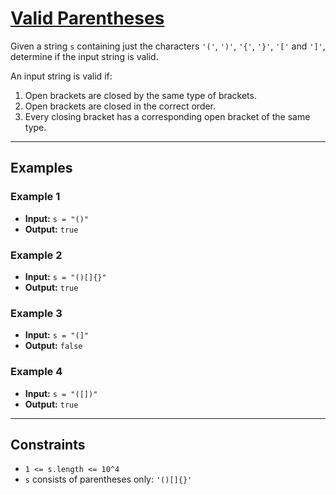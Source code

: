 # [Valid Parentheses](https://leetcode.com/problems/valid-parentheses/description/)

Given a string `s` containing just the characters `'('`, `')'`, `'{'`, `'}'`, `'['` and `']'`, determine if the input string is valid.

An input string is valid if:
1. Open brackets are closed by the same type of brackets.
2. Open brackets are closed in the correct order.
3. Every closing bracket has a corresponding open bracket of the same type.

---

## Examples

### Example 1
- **Input:** `s = "()"`  
- **Output:** `true`

### Example 2
- **Input:** `s = "()[]{}"`
- **Output:** `true`

### Example 3
- **Input:** `s = "(]"`
- **Output:** `false`

### Example 4
- **Input:** `s = "([])"`
- **Output:** `true`

---

## Constraints
- `1 <= s.length <= 10^4`
- `s` consists of parentheses only: `'()[]{}'`

